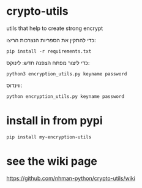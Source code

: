 # crypto-utils
utils that help to create strong encrypt


כדי להתקין את הספריות הנצרכות הריצו:
```
pip install -r requirements.txt
```

כדי ליצור מפתח הצפנה חדש:
לינוקס:
```
python3 encryption_utils.py keyname password
```
ווינדוס:
```
python encryption_utils.py keyname password
```

# install in from pypi
```
pip install my-encryption-utils
```

# see the wiki page
https://github.com/nhman-python/crypto-utils/wiki
